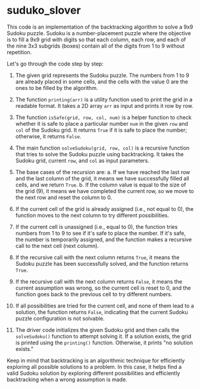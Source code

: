 # suduko_slover
This code is an implementation of the backtracking algorithm to solve a 9x9 Sudoku puzzle. Sudoku is a number-placement puzzle where the objective is to fill a 9x9 grid with digits so that each column, each row, and each of the nine 3x3 subgrids (boxes) contain all of the digits from 1 to 9 without repetition.

Let's go through the code step by step:

1. The given grid represents the Sudoku puzzle. The numbers from 1 to 9 are already placed in some cells, and the cells with the value 0 are the ones to be filled by the algorithm.

2. The function `printing(arr)` is a utility function used to print the grid in a readable format. It takes a 2D array `arr` as input and prints it row by row.

3. The function `isSafe(grid, row, col, num)` is a helper function to check whether it is safe to place a particular number `num` in the given `row` and `col` of the Sudoku grid. It returns `True` if it is safe to place the number; otherwise, it returns `False`.

4. The main function `solveSudoku(grid, row, col)` is a recursive function that tries to solve the Sudoku puzzle using backtracking. It takes the Sudoku grid, current `row`, and `col` as input parameters.

5. The base cases of the recursion are:
   a. If we have reached the last row and the last column of the grid, it means we have successfully filled all cells, and we return `True`.
   b. If the column value is equal to the size of the grid (9), it means we have completed the current row, so we move to the next row and reset the column to 0.

6. If the current cell of the grid is already assigned (i.e., not equal to 0), the function moves to the next column to try different possibilities.

7. If the current cell is unassigned (i.e., equal to 0), the function tries numbers from 1 to 9 to see if it's safe to place the number. If it's safe, the number is temporarily assigned, and the function makes a recursive call to the next cell (next column).

8. If the recursive call with the next column returns `True`, it means the Sudoku puzzle has been successfully solved, and the function returns `True`.

9. If the recursive call with the next column returns `False`, it means the current assumption was wrong, so the current cell is reset to 0, and the function goes back to the previous cell to try different numbers.

10. If all possibilities are tried for the current cell, and none of them lead to a solution, the function returns `False`, indicating that the current Sudoku puzzle configuration is not solvable.

11. The driver code initializes the given Sudoku grid and then calls the `solveSudoku()` function to attempt solving it. If a solution exists, the grid is printed using the `printing()` function. Otherwise, it prints "no solution exists."

Keep in mind that backtracking is an algorithmic technique for efficiently exploring all possible solutions to a problem. In this case, it helps find a valid Sudoku solution by exploring different possibilities and efficiently backtracking when a wrong assumption is made.

